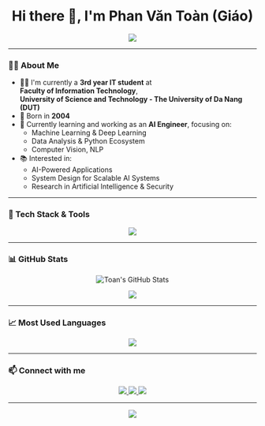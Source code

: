<h1 align="center">Hi there 👋, I'm Phan Văn Toàn (Giáo)</h1>

<p align="center">
  <img src="https://readme-typing-svg.herokuapp.com?font=Fira+Code&size=24&duration=3000&pause=1000&color=00C2CB&center=true&vCenter=true&width=435&lines=Welcome+to+my+GitHub!;Aspiring+AI+Engineer;From+DUT+-+University+of+Danang" />
</p>

---

### 👨‍💻 About Me

- 🧑‍🎓 I'm currently a **3rd year IT student** at  
  **Faculty of Information Technology**,  
  **University of Science and Technology - The University of Da Nang (DUT)**  
- 🎂 Born in **2004**
- 🌱 Currently learning and working as an **AI Engineer**, focusing on:
  - Machine Learning & Deep Learning
  - Data Analysis & Python Ecosystem
  - Computer Vision, NLP
- 📚 Interested in:
  - AI-Powered Applications
  - System Design for Scalable AI Systems
  - Research in Artificial Intelligence & Security

---

### 🔧 Tech Stack & Tools

<p align="center">
  <img src="https://skillicons.dev/icons?i=python,tensorflow,pytorch,jupyter,scikit-learn,opencv,react native,ts,nodejs,git,linux,vscode" />
</p>

---

### 📊 GitHub Stats

<p align="center">
  <img src="https://github-readme-stats.vercel.app/api?username=givoxxs&show_icons=true&theme=radical" alt="Toan's GitHub Stats" />
</p>

<p align="center">
  <img src="https://github-readme-streak-stats.herokuapp.com?user=givoxxs&theme=radical&date_format=M%20j%5B%2C%20Y%5D" />
</p>

---

### 📈 Most Used Languages

<p align="center">
  <img src="https://github-readme-stats.vercel.app/api/top-langs/?username=givoxxs&layout=compact&langs_count=8&theme=radical" />
</p>

---

### 📫 Connect with me

<p align="center">
  <a href="https://www.linkedin.com/in/givoxxs/" target="_blank">
    <img src="https://img.shields.io/badge/LinkedIn-0077B5.svg?&style=for-the-badge&logo=linkedin&logoColor=white" />
  </a>
  <a href="mailto:phanvantoan.contact@@gmail.com">
    <img src="https://img.shields.io/badge/Gmail-D14836?style=for-the-badge&logo=gmail&logoColor=white" />
  </a>
  <a href="https://github.com/givoxxs">
    <img src="https://img.shields.io/badge/GitHub-000000.svg?&style=for-the-badge&logo=github&logoColor=white" />
  </a>
</p>

---

<p align="center">
  <img src="https://capsule-render.vercel.app/api?type=waving&color=0:00C2CB,100:00C2CB&height=100&section=footer"/>
</p>
